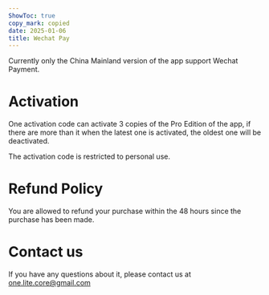 ```yaml
---
ShowToc: true
copy_mark: copied
date: 2025-01-06
title: Wechat Pay
---
```


Currently only the China Mainland version of the app support Wechat Payment.

# Activation

One activation code can activate 3 copies of the Pro Edition of the app, if there are more than it when the latest one is activated, the oldest one will be deactivated.

The activation code is restricted to personal use.

# Refund Policy

You are allowed to refund your purchase within the 48 hours since the purchase has been made.

# Contact us

If you have any questions about it, please contact us at [one.lite.core@gmail.com](mailto:one.lite.core@gmail.com)
